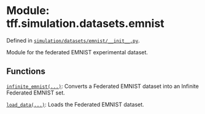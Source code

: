 <div itemscope itemtype="http://developers.google.com/ReferenceObject">
<meta itemprop="name" content="tff.simulation.datasets.emnist" />
<meta itemprop="path" content="Stable" />
</div>

# Module: tff.simulation.datasets.emnist



Defined in [`simulation/datasets/emnist/__init__.py`](http://github.com/tensorflow/federated/tree/master/tensorflow_federated/python/simulation/datasets/emnist/__init__.py).

<!-- Placeholder for "Used in" -->

Module for the federated EMNIST experimental dataset.

## Functions

[`infinite_emnist(...)`](../../../tff/simulation/datasets/emnist/infinite_emnist.md): Converts a Federated EMNIST dataset into an Infinite Federated EMNIST set.

[`load_data(...)`](../../../tff/simulation/datasets/emnist/load_data.md): Loads the Federated EMNIST dataset.

